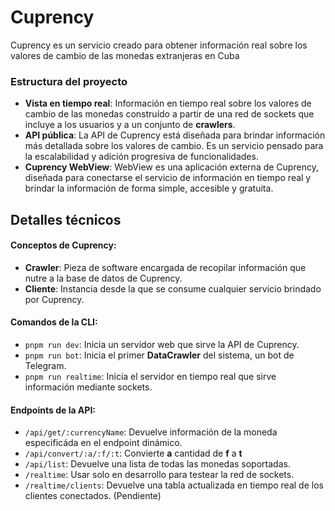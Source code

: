 # Cuprency
Cuprency es un servicio creado para obtener información real sobre los valores de cambio de las monedas extranjeras en Cuba

### Estructura del proyecto

- **Vista en tiempo real**: Información en tiempo real sobre los valores de cambio de las monedas construído a partir de una red de sockets que incluye a los usuarios y a un conjunto de **crawlers**.
- **API pública**: La API de Cuprency está diseñada para brindar información más detallada sobre los valores de cambio. Es un servicio pensado para la escalabilidad y adición progresiva de funcionalidades.
- **Cuprency WebView**: WebView es una aplicación externa de Cuprency, diseñada para conectarse el servicio de información en tiempo real y brindar la información de forma simple, accesible y gratuita.

## Detalles técnicos

#### Conceptos de Cuprency:
  - **Crawler**: Pieza de software encargada de recopilar información que nutre a la base de datos de Cuprency.
  - **Cliente**: Instancia desde la que se consume cualquier servicio brindado por Cuprency.

#### Comandos de la CLI:
  - ```pnpm run dev```: Inicia un servidor web que sirve la API de Cuprency.
  - ```pnpm run bot```: Inicia el primer **DataCrawler** del sistema, un bot de Telegram.
  - ```pnpm run realtime```: Inicia el servidor en tiempo real que sirve información mediante sockets.

#### Endpoints de la API:
  - ```/api/get/:currencyName```: Devuelve información de la moneda especificáda en el endpoint dinámico.
  - ```/api/convert/:a/:f/:t```: Convierte **a** cantidad de **f** a **t**
  - ```/api/list```: Devuelve una lista de todas las monedas soportadas.
  - ```/realtime```: Usar solo en desarrollo para testear la red de sockets.
  - ```/realtime/clients```: Devuelve una tabla actualizada en tiempo real de los clientes conectados. (Pendiente)